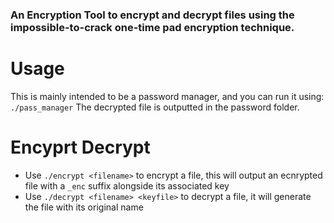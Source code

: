 ### An Encryption Tool to encrypt and decrypt files using the impossible-to-crack one-time pad encryption technique.
# Usage
This is mainly intended to be a password manager, and you can run it using: `./pass_manager`
The decrypted file is outputted in the password folder. 

# Encyprt Decrypt
- Use  `./encrypt <filename>` to encrypt a file, this will output an ecnrypted file with a `_enc` suffix alongside its associated key
- Use `./decrypt <filename> <keyfile>` to decrypt a file, it will generate the file with its original name
